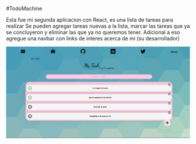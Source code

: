 #TodoMachine

Esta fue mi segunda aplicacion con React, es una lista de tareas para realizar
Se pueden agregar tareas nuevas a la lista, marcar las tareas que ya se concluyeron y eliminar las que ya no queremos tener.
Adicional a eso agregue una navbar con links de interes acerca de mi (su desarrollador)


![Demo](https://raw.githubusercontent.com/azzzako/todo-machine/main/src/assets/todomachine.png)
